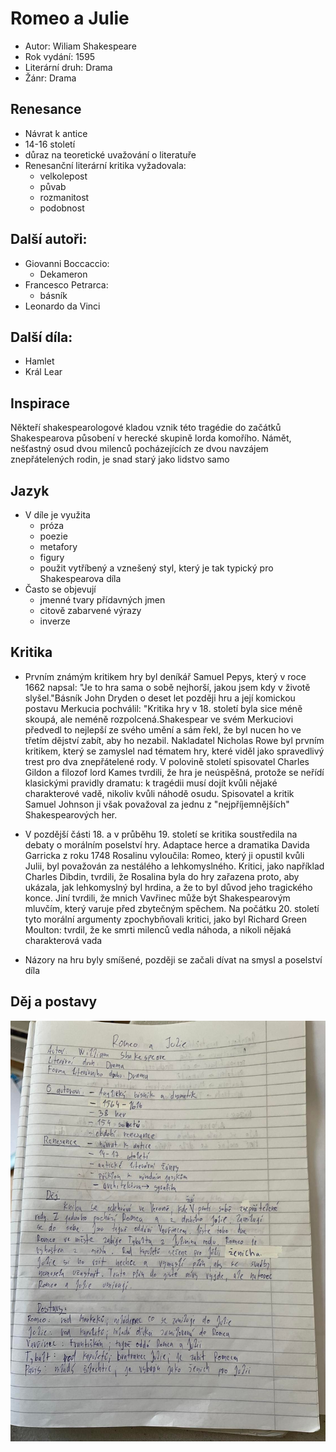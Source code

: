 # Romeo a Julie

- Autor: Wiliam Shakespeare
- Rok vydání: 1595
- Literární druh: Drama
- Žánr: Drama

## Renesance

- Návrat k antice
- 14-16 století
- důraz na teoretické uvažování o literatuře
- Renesanční literární kritika vyžadovala:
  - velkolepost
  - půvab
  - rozmanitost
  - podobnost

## Další autoři:

- Giovanni Boccaccio:
  - Dekameron
- Francesco Petrarca:
  - básník
- Leonardo da Vinci

## Další díla:

- Hamlet
- Král Lear

## Inspirace

Někteří shakespearologové kladou vznik této tragédie do začátků Shakespearova působení v herecké skupině lorda komořího. Námět, nešťastný osud dvou milenců pocházejících ze dvou navzájem znepřátelených rodin, je snad starý jako lidstvo samo

## Jazyk

- V díle je využita
  - próza
  - poezie
  - metafory
  - figury
  - použit vytříbený a vznešený styl, který je tak typický pro Shakespearova díla
- Často se objevují
  - jmenné tvary přídavných jmen
  - citově zabarvené výrazy
  - inverze

## Kritika

- Prvním známým kritikem hry byl deníkář Samuel Pepys, který v roce 1662 napsal: "Je to hra sama o sobě nejhorší, jakou jsem kdy v životě slyšel."Básník John Dryden o deset let později hru a její komickou postavu Merkucia pochválil: "Kritika hry v 18. století byla sice méně skoupá, ale neméně rozpolcená.Shakespear ve svém Merkuciovi předvedl to nejlepší ze svého umění a sám řekl, že byl nucen ho ve třetím dějství zabít, aby ho nezabil. Nakladatel Nicholas Rowe byl prvním kritikem, který se zamyslel nad tématem hry, které viděl jako spravedlivý trest pro dva znepřátelené rody. V polovině století spisovatel Charles Gildon a filozof lord Kames tvrdili, že hra je neúspěšná, protože se neřídí klasickými pravidly dramatu: k tragédii musí dojít kvůli nějaké charakterové vadě, nikoliv kvůli náhodě osudu. Spisovatel a kritik Samuel Johnson ji však považoval za jednu z "nejpříjemnějších" Shakespearových her.

- V pozdější části 18. a v průběhu 19. století se kritika soustředila na debaty o morálním poselství hry. Adaptace herce a dramatika Davida Garricka z roku 1748 Rosalinu vyloučila: Romeo, který ji opustil kvůli Julii, byl považován za nestálého a lehkomyslného. Kritici, jako například Charles Dibdin, tvrdili, že Rosalina byla do hry zařazena proto, aby ukázala, jak lehkomyslný byl hrdina, a že to byl důvod jeho tragického konce. Jiní tvrdili, že mnich Vavřinec může být Shakespearovým mluvčím, který varuje před zbytečným spěchem. Na počátku 20. století tyto morální argumenty zpochybňovali kritici, jako byl Richard Green Moulton: tvrdil, že ke smrti milenců vedla náhoda, a nikoli nějaká charakterová vada

- Názory na hru byly smíšené, později se začali dívat na smysl a poselství díla

## Děj a postavy

![Image](../Images/RJ.jpg)
